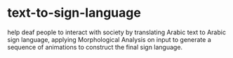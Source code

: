# text-to-sign-language
help deaf people to interact with society by translating Arabic text to Arabic sign language, applying Morphological
Analysis on input to generate a sequence of animations to construct the final sign language.
